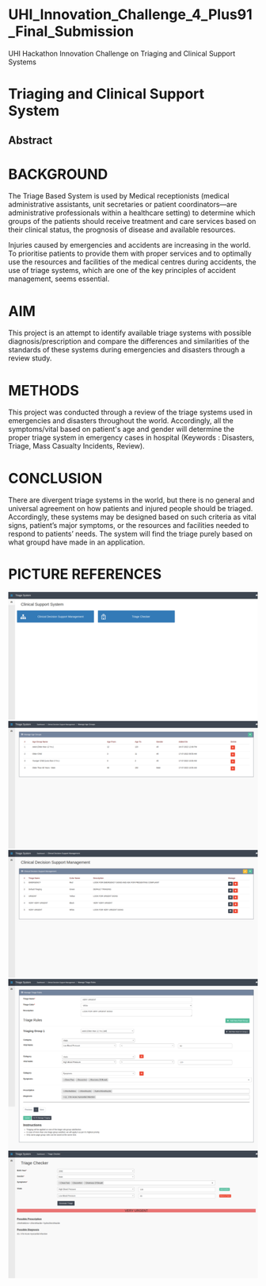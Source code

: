 # UHI_Innovation_Challenge_4_Plus91_Final_Submission
UHI Hackathon Innovation Challenge on Triaging and Clinical Support Systems


 # Triaging and Clinical Support System
 
## Abstract

# BACKGROUND
 
The Triage Based System is used by Medical receptionists (medical administrative assistants, unit secretaries or patient coordinators—are administrative professionals within a healthcare setting) to determine which groups of the patients should receive treatment and care services based on their clinical status, the prognosis of disease and available resources.

Injuries caused by emergencies and accidents are increasing in the world. To prioritise patients to provide them with proper services and to optimally use the resources and facilities of the medical centres during accidents, the use of triage systems, which are one of the key principles of accident management, seems essential.


# AIM

This project is an attempt to identify available triage systems with possible diagnosis/prescription and compare the differences and similarities of the standards of these systems during emergencies and disasters through a review study.


# METHODS

This project was conducted through a review of the triage systems used in emergencies and disasters throughout the world. Accordingly, all the symptoms/vital based on patient's age and gender will determine the proper triage system in emergency cases in hospital (Keywords : Disasters, Triage, Mass Casualty Incidents, Review). 


# CONCLUSION

There are divergent triage systems in the world, but there is no general and universal agreement on how patients and injured people should be triaged. Accordingly, these systems may be designed based on such criteria as vital signs, patient’s major symptoms, or the resources and facilities needed to respond to patients’ needs. The system will find the triage purely based on what groupd have made in an application.


# PICTURE REFERENCES
 
![alt text](https://github.com/saurabhrc15/UHI_Innovation_Challenge_4_Plus91_Final_Submission/blob/main/img/Clinical-Support-System-Image-1.png?raw=true)
![alt text](https://github.com/saurabhrc15/UHI_Innovation_Challenge_4_Plus91_Final_Submission/blob/main/img/Clinical-Support-System-Image-2.png?raw=true)
![alt text](https://github.com/saurabhrc15/UHI_Innovation_Challenge_4_Plus91_Final_Submission/blob/main/img/Clinical-Support-System-Image-3.png?raw=true)
![alt text](https://github.com/saurabhrc15/UHI_Innovation_Challenge_4_Plus91_Final_Submission/blob/main/img/Clinical-Support-System-Image-4.png?raw=true)
![alt text](https://github.com/saurabhrc15/UHI_Innovation_Challenge_4_Plus91_Final_Submission/blob/main/img/Clinical-Support-System-Image-5.png?raw=true)
